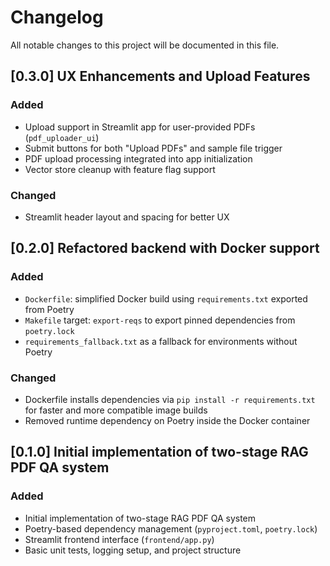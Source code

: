 # Changelog

All notable changes to this project will be documented in this file.

## [0.3.0] UX Enhancements and Upload Features

### Added
- Upload support in Streamlit app for user-provided PDFs (`pdf_uploader_ui`)
- Submit buttons for both "Upload PDFs" and sample file trigger
- PDF upload processing integrated into app initialization
- Vector store cleanup with feature flag support

### Changed
- Streamlit header layout and spacing for better UX

## [0.2.0] Refactored backend with Docker support

### Added
- `Dockerfile`: simplified Docker build using `requirements.txt` exported from Poetry
- `Makefile` target: `export-reqs` to export pinned dependencies from `poetry.lock`
- `requirements_fallback.txt` as a fallback for environments without Poetry

### Changed
- Dockerfile installs dependencies via `pip install -r requirements.txt` for faster and more compatible image builds
- Removed runtime dependency on Poetry inside the Docker container

## [0.1.0] Initial implementation of two-stage RAG PDF QA system

### Added
- Initial implementation of two-stage RAG PDF QA system
- Poetry-based dependency management (`pyproject.toml`, `poetry.lock`)
- Streamlit frontend interface (`frontend/app.py`)
- Basic unit tests, logging setup, and project structure
